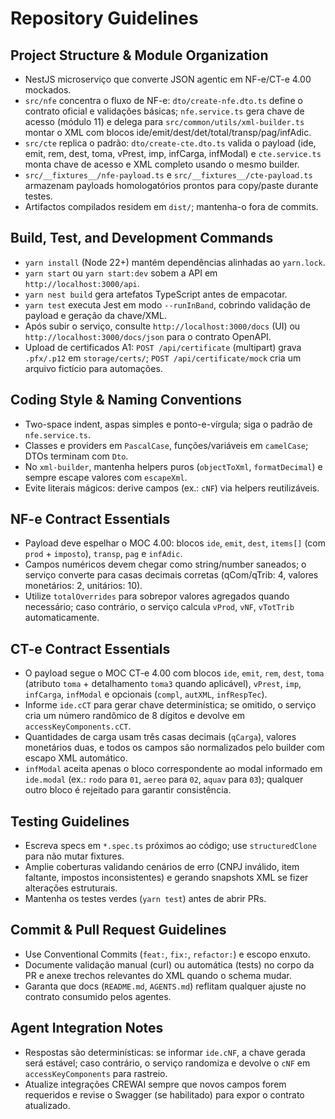 # Repository Guidelines

## Project Structure & Module Organization
- NestJS microserviço que converte JSON agentic em NF-e/CT-e 4.00 mockados.
- `src/nfe` concentra o fluxo de NF-e: `dto/create-nfe.dto.ts` define o contrato oficial e validações básicas; `nfe.service.ts` gera chave de acesso (módulo 11) e delega para `src/common/utils/xml-builder.ts` montar o XML com blocos ide/emit/dest/det/total/transp/pag/infAdic.
- `src/cte` replica o padrão: `dto/create-cte.dto.ts` valida o payload (ide, emit, rem, dest, toma, vPrest, imp, infCarga, infModal) e `cte.service.ts` monta chave de acesso e XML completo usando o mesmo builder.
- `src/__fixtures__/nfe-payload.ts` e `src/__fixtures__/cte-payload.ts` armazenam payloads homologatórios prontos para copy/paste durante testes.
- Artifactos compilados residem em `dist/`; mantenha-o fora de commits.

## Build, Test, and Development Commands
- `yarn install` (Node 22+) mantém dependências alinhadas ao `yarn.lock`.
- `yarn start` ou `yarn start:dev` sobem a API em `http://localhost:3000/api`.
- `yarn nest build` gera artefatos TypeScript antes de empacotar.
- `yarn test` executa Jest em modo `--runInBand`, cobrindo validação de payload e geração da chave/XML.
- Após subir o serviço, consulte `http://localhost:3000/docs` (UI) ou `http://localhost:3000/docs/json` para o contrato OpenAPI.
- Upload de certificados A1: `POST /api/certificate` (multipart) grava `.pfx/.p12` em `storage/certs/`; `POST /api/certificate/mock` cria um arquivo fictício para automações.

## Coding Style & Naming Conventions
- Two-space indent, aspas simples e ponto-e-vírgula; siga o padrão de `nfe.service.ts`.
- Classes e providers em `PascalCase`, funções/variáveis em `camelCase`; DTOs terminam com `Dto`.
- No `xml-builder`, mantenha helpers puros (`objectToXml`, `formatDecimal`) e sempre escape valores com `escapeXml`.
- Evite literais mágicos: derive campos (ex.: `cNF`) via helpers reutilizáveis.

## NF-e Contract Essentials
- Payload deve espelhar o MOC 4.00: blocos `ide`, `emit`, `dest`, `items[]` (com `prod` + `imposto`), `transp`, `pag` e `infAdic`.
- Campos numéricos devem chegar como string/number saneados; o serviço converte para casas decimais corretas (qCom/qTrib: 4, valores monetários: 2, unitários: 10).
- Utilize `totalOverrides` para sobrepor valores agregados quando necessário; caso contrário, o serviço calcula `vProd`, `vNF`, `vTotTrib` automaticamente.

## CT-e Contract Essentials
- O payload segue o MOC CT-e 4.00 com blocos `ide`, `emit`, `rem`, `dest`, `toma` (atributo `toma` + detalhamento `toma3` quando aplicável), `vPrest`, `imp`, `infCarga`, `infModal` e opcionais (`compl`, `autXML`, `infRespTec`).
- Informe `ide.cCT` para gerar chave determinística; se omitido, o serviço cria um número randômico de 8 dígitos e devolve em `accessKeyComponents.cCT`.
- Quantidades de carga usam três casas decimais (`qCarga`), valores monetários duas, e todos os campos são normalizados pelo builder com escapo XML automático.
- `infModal` aceita apenas o bloco correspondente ao modal informado em `ide.modal` (ex.: `rodo` para `01`, `aereo` para `02`, `aquav` para `03`); qualquer outro bloco é rejeitado para garantir consistência.

## Testing Guidelines
- Escreva specs em `*.spec.ts` próximos ao código; use `structuredClone` para não mutar fixtures.
- Amplie coberturas validando cenários de erro (CNPJ inválido, item faltante, impostos inconsistentes) e gerando snapshots XML se fizer alterações estruturais.
- Mantenha os testes verdes (`yarn test`) antes de abrir PRs.

## Commit & Pull Request Guidelines
- Use Conventional Commits (`feat:`, `fix:`, `refactor:`) e escopo enxuto.
- Documente validação manual (curl) ou automática (tests) no corpo da PR e anexe trechos relevantes do XML quando o schema mudar.
- Garanta que docs (`README.md`, `AGENTS.md`) reflitam qualquer ajuste no contrato consumido pelos agentes.

## Agent Integration Notes
- Respostas são determinísticas: se informar `ide.cNF`, a chave gerada será estável; caso contrário, o serviço randomiza e devolve o `cNF` em `accessKeyComponents` para rastreio.
- Atualize integrações CREWAI sempre que novos campos forem requeridos e revise o Swagger (se habilitado) para expor o contrato atualizado.
